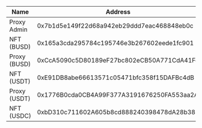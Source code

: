 | Name  | Address |
|---|---|
| Proxy Admin  | 0x7b1d5e149f22d68a942eb29ddd7eac468848eb0c  |
| NFT (BUSD)  |  0x165a3cda295784c195746e3b267602eede1fc901 |
| Proxy (BUSD)  | 0xCcA5090c5D80189eF27bc802eCB50A771CdA41Fc  |
| NFT (USDT)  |  0xE91DB8abe66613571c05471bfc358f15DAFBc4dB |
| Proxy (USDT)  |  0x1776B0cda0CB4A99F377A3191676250FA553aa2A |
| NFT (USDC)  |  0xbD310c711602A605b8cd888240398478dA28b387 |
